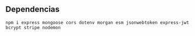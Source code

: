 ## Dependencias

```
npm i express mongoose cors dotenv morgan esm jsonwebtoken express-jwt bcrypt stripe nodemon
```
